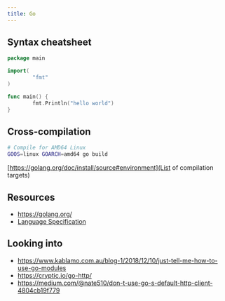 ```yaml
---
title: Go
---
```


## Syntax cheatsheet

```go
package main

import(
        "fmt"
)

func main() {
        fmt.Println("hello world")
}
```

## Cross-compilation
```bash
# Compile for AMD64 Linux
GOOS=linux GOARCH=amd64 go build
```

[https://golang.org/doc/install/source#environment](List of compilation targets)

## Resources

* <https://golang.org/>
* [Language Specification](https://golang.org/ref/spec)

## Looking into

* https://www.kablamo.com.au/blog-1/2018/12/10/just-tell-me-how-to-use-go-modules
* https://cryptic.io/go-http/
* https://medium.com/@nate510/don-t-use-go-s-default-http-client-4804cb19f779
